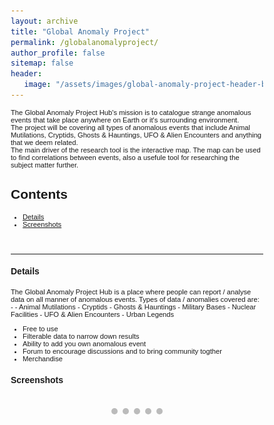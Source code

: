 ```yaml
---
layout: archive
title: "Global Anomaly Project"
permalink: /globalanomalyproject/
author_profile: false
sitemap: false
header: 
   image: "/assets/images/global-anomaly-project-header-background.jpg" 
---
```


<style>
* {box-sizing: border-box;}
body {font-family: Verdana, sans-serif;}
.mySlides {display: none;}
img {vertical-align: middle;}

/* Slideshow container */
.slideshow-container {
  max-width: 1000px;
  position: relative;
  margin: auto;
}

/* Caption text */
.text {
  color: #f2f2f2;
  font-size: 15px;
  padding: 8px 12px;
  position: absolute;
  bottom: 8px;
  width: 100%;
  text-align: center;
}

/* Number text (1/3 etc) */
.numbertext {
  color: #f2f2f2;
  font-size: 12px;
  padding: 8px 12px;
  position: absolute;
  top: 0;
}

/* The dots/bullets/indicators */
.dot {
  height: 10px;
  width: 10px;
  margin: 0 2px;
  background-color: #bbb;
  border-radius: 50%;
  display: inline-block;
  transition: background-color 0.6s ease;
}

.active {
  background-color: #717171;
}

/* Fading animation */
.fade {
  -webkit-animation-name: fade;
  -webkit-animation-duration: 4s;
  animation-name: fade;
  animation-duration: 4s;
}

@-webkit-keyframes fade {
  from {opacity: .4} 
  to {opacity: 1}
}

@keyframes fade {
  from {opacity: .4} 
  to {opacity: 1}
}

/* On smaller screens, decrease text size */
@media only screen and (max-width: 300px) {
  .text {font-size: 11px}
}
</style>

<p style="font-size:0.80em; margin-top:0; margin-bottom: 0;">
The Global Anomaly Project Hub's mission is to catalogue strange anomalous events that take place anywhere on Earth or it's surrounding environment.
<br>
The project will be covering all types of anomalous events that include Animal Mutilations, Cryptids, Ghosts & Hauntings, UFO & Alien Encounters and anything that we deem related.
<br>
The main driver of the research tool is the interactive map. The map can be used to find correlations between events, also a usefule tool for researching the subject matter further.
</p>

<h2>Contents</h2>
<ul style="font-size:0.80em;">
  <li><a href="#1">Details</a></li>
  <li><a href="#2">Screenshots</a></li>
</ul>

<br>
<hr>

<div id="1"></div>
<h4>Details</h4>
<p style="font-size:0.80em; margin-top:0; margin-bottom: 0;">
The Global Anomaly Project Hub is a place where people can report / analyse data on all manner of anomalous events.
Types of data / anomalies covered are: - 
- Animal Mutilations 
- Cryptids 
- Ghosts & Hauntings 
- Military Bases 
- Nuclear Facilities 
- UFO & Alien Encounters 
- Urban Legends 
</p>
<ul style="font-size:0.80em;">
    <li>Free to use</li>
    <li>Filterable data to narrow down results</li>
    <li>Ability to add you own anomalous event</li>
    <li>Forum to encourage discussions and to bring community togther</li>
    <li>Merchandise</li>
</ul>

<div id="2"></div>
<h4>Screenshots</h4>

<div class="slideshow-container">

<div class="mySlides fade"><div class="numbertext">1 / 5</div><img src="/assets/slideshows/gap/slide-1.png" style="width:100%"><div class="text"></div></div>
<div class="mySlides fade"><div class="numbertext">2 / 5</div><img src="/assets/slideshows/gap/slide-2.png" style="width:100%"><div class="text"></div></div>
<div class="mySlides fade"><div class="numbertext">3 / 5</div><img src="/assets/slideshows/gap/slide-3.png" style="width:100%"><div class="text"></div></div>
<div class="mySlides fade"><div class="numbertext">4 / 5</div><img src="/assets/slideshows/gap/slide-4.png" style="width:100%"><div class="text"></div></div>
<div class="mySlides fade"><div class="numbertext">5 / 5</div><img src="/assets/slideshows/gap/slide-5.png" style="width:100%"><div class="text"></div></div>

</div>

<br>

<div style="text-align:center">
  <span class="dot"></span> 
  <span class="dot"></span> 
  <span class="dot"></span> 
  <span class="dot"></span> 
  <span class="dot"></span> 
</div>

<script>
var slideIndex = 0;
showSlides();

function showSlides() {
  var i;
  var slides = document.getElementsByClassName("mySlides");
  var dots = document.getElementsByClassName("dot");
  for (i = 0; i < slides.length; i++) {
    slides[i].style.display = "none";  
  }
  slideIndex++;
  if (slideIndex > slides.length) {slideIndex = 1}    
  for (i = 0; i < dots.length; i++) {
    dots[i].className = dots[i].className.replace(" active", "");
  }
  slides[slideIndex-1].style.display = "block";  
  dots[slideIndex-1].className += " active";
  setTimeout(showSlides, 4000); // Change image every 2 seconds
}
</script>
